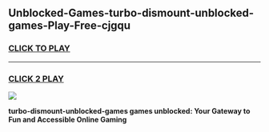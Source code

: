 
## Unblocked-Games-turbo-dismount-unblocked-games-Play-Free-cjgqu
<h3>
<a href="https://premium76.site?title=turbo-dismount-unblocked-games&ref=09A">CLICK TO PLAY</a></h3>
<hr>

<h3>
<a href="https://premium76.site?title=turbo-dismount-unblocked-games&ref=09A">CLICK 2 PLAY</a>
  
</h3>

<a href="https://premium76.site?title=turbo-dismount-unblocked-games&ref=09A"><img src="https://clearcache.store/games.png"></a>


**turbo-dismount-unblocked-games games unblocked: Your Gateway to Fun and Accessible Online Gaming**
